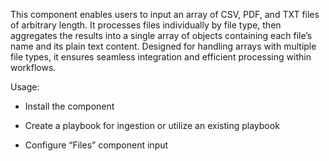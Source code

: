 This component enables users to input an array of CSV, PDF, and TXT files of arbitrary length. It processes files individually by file type, then aggregates the results into a single array of objects containing each file’s name and its plain text content. Designed for handling arrays with multiple file types, it ensures seamless integration and efficient processing within workflows.

Usage:

- Install the component

- Create a playbook for ingestion or utilize an existing playbook

- Configure “Files” component input
